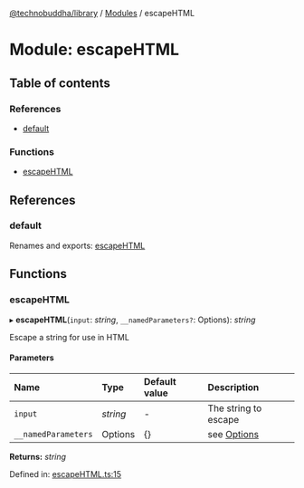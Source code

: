 [@technobuddha/library](../..) / [Modules](../Modules.md) / escapeHTML

# Module: escapeHTML

## Table of contents

### References

- [default](escapehtml.md#default)

### Functions

- [escapeHTML](escapehtml.md#escapehtml)

## References

### default

Renames and exports: [escapeHTML](escapehtml.md#escapehtml)

## Functions

### escapeHTML

▸ **escapeHTML**(`input`: *string*, `__namedParameters?`: Options): *string*

Escape a string for use in HTML

#### Parameters

| Name | Type | Default value | Description |
| :------ | :------ | :------ | :------ |
| `input` | *string* | - | The string to escape |
| `__namedParameters` | Options | {} | see [Options](almostequals.md#options) |

**Returns:** *string*

Defined in: [escapeHTML.ts:15](../../src/escapeHTML.ts#L15)
